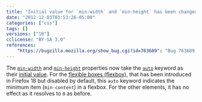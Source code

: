 ```yaml
---
title: "Initial value for `min-width` and `min-height` has been changed to `auto`"
date: "2012-12-03T03:53:26-05:00"
categories: ["css"]
tags: []
versions: ["18"]
cclicense: "BY-SA 3.0"
references:
    "https://bugzilla.mozilla.org/show_bug.cgi?id=763689": "Bug 763689 – New initial value for \"min-width\" & \"min-height\": auto"
---
```

The [`min-width`](https://developer.mozilla.org/en-US/docs/Web/CSS/min-width) and [`min-height`](https://developer.mozilla.org/en-US/docs/Web/CSS/min-height) properties now take the [`auto`](https://developer.mozilla.org/en-US/docs/Web/CSS/auto) keyword as their [initial value](https://developer.mozilla.org/en-US/docs/Web/CSS/initial_value). For the [flexible boxes (flexbox)](https://developer.mozilla.org/en-US/docs/Web/Guide/CSS/Flexible_boxes), that has been introduced in Firefox 18 but disabled by default, this `auto` keyword indicates the minimum item (`min-content`) in a flexbox. For the other elements, it has no effect as it resolves to `0` as before.
